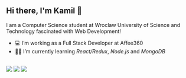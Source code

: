 ## Hi there, I'm Kamil 👋

I am a Computer Science student at Wroclaw University of Science and Technology fascinated with Web Development!

- 💻 I’m working as a Full Stack Developer at Affee360
- 👨‍🎓 I’m currently learning *React/Redux*, *Node.js* and *MongoDB*

<br/>

<img src="https://github-readme-stats.vercel.app/api?username=kamilkow1123&&show_icons=true&count_private=true&theme=nord">
<img src="https://github-readme-streak-stats.herokuapp.com?user=kamilkow1123&theme=nord" />
<img src="https://github-readme-stats.vercel.app/api/top-langs/?username=kamilkow1123&layout=compact&count_private=true&theme=nord">

